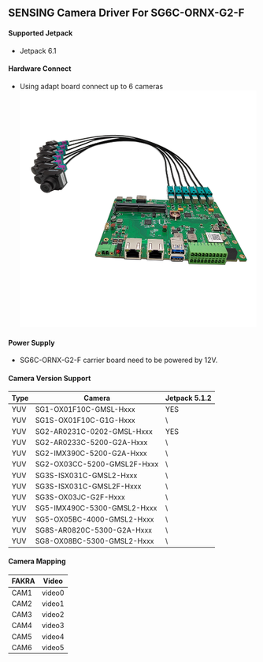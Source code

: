 ## SENSING Camera Driver For SG6C-ORNX-G2-F

#### Supported Jetpack

* Jetpack 6.1

#### Hardware Connect

* Using adapt board connect up to 6 cameras
  ![atl text](../../SENSING%20Carrier%20Board/SG6C-ORNX-G2-F.png)
#### Power Supply

* SG6C-ORNX-G2-F carrier board need to be powered by 12V. 

#### Camera Version Support

| Type | Camera                      | Jetpack 5.1.2 |
| ---- | --------------------------- | ------------- |
| YUV  | SG1-OX01F10C-GMSL-Hxxx      | YES           |
| YUV  | SG1S-OX01F10C-G1G-Hxxx      | \             |
| YUV  | SG2-AR0231C-0202-GMSL-Hxxx  | YES           |
| YUV  | SG2-AR0233C-5200-G2A-Hxxx   | \             |
| YUV  | SG2-IMX390C-5200-G2A-Hxxx   | \             |
| YUV  | SG2-OX03CC-5200-GMSL2F-Hxxx | \             |
| YUV  | SG3S-ISX031C-GMSL2-Hxxx     | \             |
| YUV  | SG3S-ISX031C-GMSL2F-Hxxx    | \             |
| YUV  | SG3S-OX03JC-G2F-Hxxx        | \             |
| YUV  | SG5-IMX490C-5300-GMSL2-Hxxx | \             |
| YUV  | SG5-OX05BC-4000-GMSL2-Hxxx  | \             |
| YUV  | SG8S-AR0820C-5300-G2A-Hxxx  | \             |
| YUV  | SG8-OX08BC-5300-GMSL2-Hxxx  | \             |

#### Camera Mapping

| FAKRA | Video  |
| ----- | ------ |
| CAM1  | video0 |
| CAM2  | video1 |
| CAM3  | video2 |
| CAM4  | video3 |
| CAM5  | video4 |
| CAM6  | video5 |